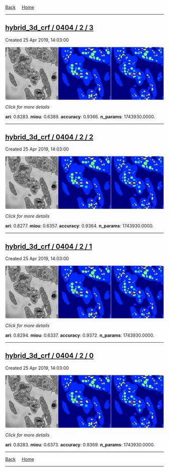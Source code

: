 
[Back](..)&nbsp;&nbsp;&nbsp;&nbsp;&nbsp;[Home](https://leapmanlab.github.io/snapshots)

---

<div class="summary"><a href="3"><h2>hybrid_3d_crf / 0404 / 2 / 3</h2></a><p>Created 25 Apr 2019, 14:03:00
</p><a href="3"><img src="3/media/summary.png" align="center"></a><p>
<i>Click for more details</i>
</p></div>

**ari**: 0.8283. **miou**: 0.6389. **accuracy**: 0.9366. **n_params**: 1743930.0000. 

---

<div class="summary"><a href="2"><h2>hybrid_3d_crf / 0404 / 2 / 2</h2></a><p>Created 25 Apr 2019, 14:03:00
</p><a href="2"><img src="2/media/summary.png" align="center"></a><p>
<i>Click for more details</i>
</p></div>

**ari**: 0.8277. **miou**: 0.6357. **accuracy**: 0.9364. **n_params**: 1743930.0000. 

---

<div class="summary"><a href="1"><h2>hybrid_3d_crf / 0404 / 2 / 1</h2></a><p>Created 25 Apr 2019, 14:03:00
</p><a href="1"><img src="1/media/summary.png" align="center"></a><p>
<i>Click for more details</i>
</p></div>

**ari**: 0.8294. **miou**: 0.6337. **accuracy**: 0.9372. **n_params**: 1743930.0000. 

---

<div class="summary"><a href="0"><h2>hybrid_3d_crf / 0404 / 2 / 0</h2></a><p>Created 25 Apr 2019, 14:03:00
</p><a href="0"><img src="0/media/summary.png" align="center"></a><p>
<i>Click for more details</i>
</p></div>

**ari**: 0.8283. **miou**: 0.6373. **accuracy**: 0.9369. **n_params**: 1743930.0000. 

---

[Back](..)&nbsp;&nbsp;&nbsp;&nbsp;&nbsp;[Home](https://leapmanlab.github.io/snapshots)

---